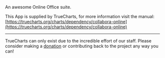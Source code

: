 An awesome Online Office suite.

This App is supplied by TrueCharts, for more information visit the manual: [https://truecharts.org/charts/dependency/collabora-online](https://truecharts.org/charts/dependency/collabora-online)

---

TrueCharts can only exist due to the incredible effort of our staff.
Please consider making a [donation](https://truecharts.org/about/sponsor) or contributing back to the project any way you can!
